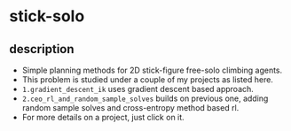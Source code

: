 # stick-solo

## description
- Simple planning methods for 2D stick-figure free-solo climbing agents.
- This problem is studied under a couple of my projects as listed here.
- `1.gradient_descent_ik` uses gradient descent based approach.
- `2.ceo_rl_and_random_sample_solves` builds on previous one, adding random sample solves and cross-entropy method based rl.
- For more details on a project, just click on it.
